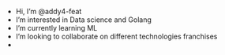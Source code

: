 - Hi, I’m @addy4-feat
- I’m interested in Data science and Golang
- I’m currently learning ML
- I’m looking to collaborate on different technologies franchises
-

<!---
addy4-feat/addy4-feat is a ✨ special ✨ repository because its `README.md` (this file) appears on your GitHub profile.
You can click the Preview link to take a look at your changes.
--->
